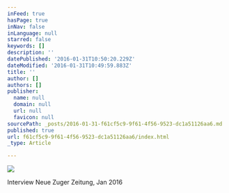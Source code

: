 ```yaml
---
inFeed: true
hasPage: true
inNav: false
inLanguage: null
starred: false
keywords: []
description: ''
datePublished: '2016-01-31T10:50:20.229Z'
dateModified: '2016-01-31T10:49:59.883Z'
title: ''
author: []
authors: []
publisher:
  name: null
  domain: null
  url: null
  favicon: null
sourcePath: _posts/2016-01-31-f61cf5c9-9f61-4f56-9523-dc1a51126aa6.md
published: true
url: f61cf5c9-9f61-4f56-9523-dc1a51126aa6/index.html
_type: Article

---
```

![](https://the-grid-user-content.s3-us-west-2.amazonaws.com/0d383f79-a7c1-4acf-a525-741191a270ba.jpg)

Interview Neue Zuger Zeitung, Jan 2016